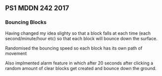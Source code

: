 ## PS1 MDDN 242 2017

### Bouncing Blocks

Having changed my idea slighty so that a block falls at each time (each second/minute/hour etc) so that each block will bounce down the surface.

Randomised the bouncing speed so each block has its own path of movement

Also implmented alarm feature in which after 20 seconds after clicking a random amount of clear blocks get created and bounce down the ground.